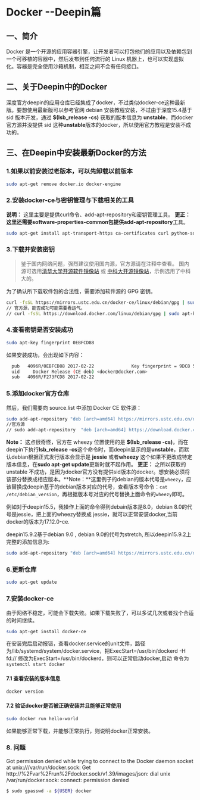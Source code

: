 # Docker --Deepin篇

## 一、简介

Docker 是一个开源的应用容器引擎，让开发者可以打包他们的应用以及依赖包到一个可移植的容器中，然后发布到任何流行的 Linux 机器上，也可以实现虚拟化。容器是完全使用沙箱机制，相互之间不会有任何接口。

## 二、关于Deepin中的Docker

深度官方deepin的应用仓库已经集成了docker，不过类似docker-ce这种最新版。要想使用最新版可以参考官网 debian 安装教程安装，不过由于深度15.4基于 sid 版本开发，通过 **$(lsb_release -cs)** 获取的版本信息为 **unstable**，而docker官方源并没提供 sid 这种**unstable**版本的docker，所以使用官方教程是安装不成功的。

## 三、在Deepin中安装最新Docker的方法

### 1.如果以前安装过老版本，可以先卸载以前版本

```bash
sudo apt-get remove docker.io docker-engine
```

### 2.安装docker-ce与密钥管理与下载相关的工具

**说明：** 这里主要是提供curl命令、add-apt-repository和密钥管理工具。 **更正：**这里还需要software-properties-common包提供**add-apt-repository**工具。

```bash
sudo apt-get install apt-transport-https ca-certificates curl python-software-properties software-properties-common
```

### 3.下载并安装密钥

> 鉴于国内网络问题，强烈建议使用国内源，官方源请在注释中查看。 国内源可选用[清华大学开源软件镜像站](https://mirrors.tuna.tsinghua.edu.cn/help/docker-ce/) 或 [中科大开源镜像站](http://mirrors.ustc.edu.cn/)，示例选用了中科大的。

为了确认所下载软件包的合法性，需要添加软件源的 GPG 密钥。

```bash
curl -fsSL https://mirrors.ustc.edu.cn/docker-ce/linux/debian/gpg | sudo apt-key add -
// 官方源，能否成功可能需要看运气。
// curl -fsSL https://download.docker.com/linux/debian/gpg | sudo apt-key add -
```

### 4.查看密钥是否安装成功

```bash
sudo apt-key fingerprint 0EBFCD88
```

如果安装成功，会出现如下内容：

```bash
  pub   4096R/0EBFCD88 2017-02-22              Key fingerprint = 9DC8 5822 9FC7 DD38 854A  E2D8 8D81 803C 0EBF CD88  
  uid     Docker Release (CE deb) <docker@docker.com>  
  sub   4096R/F273FCD8 2017-02-22
```

### 5.添加docker官方仓库

然后，我们需要向 source.list 中添加 Docker CE 软件源：

```bash
sudo add-apt-repository "deb [arch=amd64] https://mirrors.ustc.edu.cn/docker-ce/linux/debian wheezy stable"
//官方源
// sudo add-apt-repository  "deb [arch=amd64] https://download.docker.com/linux/debian wheezy stable"
```

**Note：** 这点很奇怪，官方在 wheezy 位置使用的是 **$(lsb_release -cs)**，而在deepin下执行**lsb_release -cs**这个命令时，而deepin显示的是**unstable**，而默认debian根据正式发行版本会显示是 **jessie** 或者**wheezy** 这个如果不更改成特定版本信息，在**sudo apt-get update**更新时就不起作用。
**更正：** 之所以获取的 unstable 不成功，是因为docker官方没有提供sid版本的docker。想安装必须将该部分替换成相应版本。**Note：**这里例子的debian的版本代号是`wheezy`，应该替换成deepin基于的debian版本对应的代号，查看版本号命令：`cat /etc/debian_version`，再根据版本号对应的代号替换上面命令的`wheezy`即可。

例如对于deepin15.5，我操作上面的命令得到debain版本是8.0，debian 8.0的代号是jessie，把上面的wheezy替换成 jessie，就可以正常安装docker,当前docker的版本为17.12.0-ce.

deepin15.9.2基于debian 9.0 , debian 9.0的代号为stretch, 所以deepin15.9.2上完整的添加信息为:

```bash
sudo add-apt-repository "deb [arch=amd64] https://mirrors.ustc.edu.cn/docker-ce/linux/debian stretch stable"
```

### 6.更新仓库

```bash
sudo apt-get update
```

### 7.安装docker-ce

由于网络不稳定，可能会下载失败。如果下载失败了，可以多试几次或者找个合适的时间继续。

```bash
sudo apt-get install docker-ce
```

在安装完后启动报错，查看docker.service的unit文件，路径为/lib/systemd/system/docker.service，把ExecStart=/usr/bin/dockerd -H fd:// 修改为ExecStart=/usr/bin/dockerd，则可以正常启动docker,启动 命令为 `systemctl start docker`

#### 7.1 查看安装的版本信息

```bash
docker version
```

#### 7.2 验证docker是否被正确安装并且能够正常使用

```bash
sudo docker run hello-world
```

如果能够正常下载，并能够正常执行，则说明docker正常安装。

### 8. 问题

Got permission denied while trying to connect to the Docker daemon socket at unix:///var/run/docker.sock: Get http://%2Fvar%2Frun%2Fdocker.sock/v1.39/images/json: dial unix /var/run/docker.sock: connect: permission denied

```bash
$ sudo gpasswd -a ${USER} docker
```

